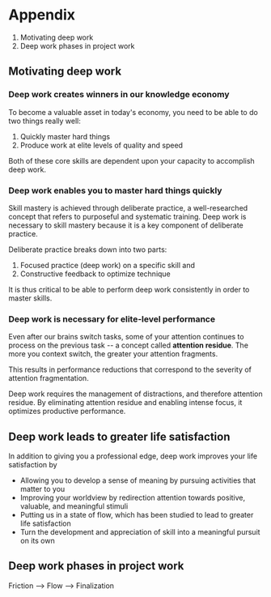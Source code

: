# Appendix

1. Motivating deep work
2. Deep work phases in project work

## Motivating deep work

### Deep work creates winners in our knowledge economy 

To become a valuable asset in today's economy, you need to be able to do two things really well: 

1. Quickly master hard things
2. Produce work at elite levels of quality and speed

Both of these core skills are dependent upon your capacity to accomplish deep work.

### Deep work enables you to master hard things quickly

Skill mastery is achieved through deliberate practice, a well-researched concept that refers to purposeful and systematic training. Deep work is necessary to skill mastery because it is a key component of deliberate practice. 

Deliberate practice breaks down into two parts:

1. Focused practice (deep work) on a specific skill and
2. Constructive feedback to optimize technique

It is thus critical to be able to perform deep work consistently in order to master skills.

### Deep work is necessary for elite-level performance

Even after our brains switch tasks, some of your attention continues to process on the previous task -- a concept called **attention residue**. The more you context switch, the greater your attention fragments. 

This results in performance reductions that correspond to the severity of attention fragmentation.

Deep work requires the management of distractions, and therefore attention residue. By eliminating attention residue and enabling intense focus, it optimizes productive performance.

## Deep work leads to greater life satisfaction

In addition to giving you a professional edge, deep work improves your life satisfaction by

- Allowing you to develop a sense of meaning by pursuing activities that matter to you
- Improving your worldview by redirection attention towards positive, valuable, and meaningful stimuli
- Putting us in a state of flow, which has been studied to lead to greater life satisfaction
- Turn the development and appreciation of skill into a meaningful pursuit on its own

## Deep work phases in project work

Friction --> Flow --> Finalization